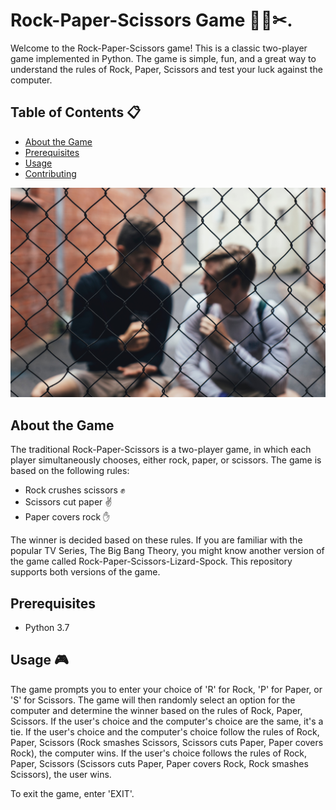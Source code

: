 # Rock-Paper-Scissors Game  🗿📄✂.

Welcome to the Rock-Paper-Scissors game! This is a classic two-player game implemented in Python. The game is simple, fun, and a great way to understand the rules of Rock, Paper, Scissors and test your luck against the computer.

## Table of Contents 📋

- [About the Game](#about-the-game)
- [Prerequisites](#prerequisites)
- [Usage](#usage)
- [Contributing](#contributing)


![Alt text](marcus-wallis-R1qHDAEnCmc-unsplash.jpg)

## About the Game 

The traditional Rock-Paper-Scissors is a two-player game, in which each player simultaneously chooses, either rock, paper, or scissors. The game is based on the following rules:

- Rock crushes scissors ✊
- Scissors cut paper ✌️
- Paper covers rock ✋

The winner is decided based on these rules. If you are familiar with the popular TV Series, The Big Bang Theory, you might know another version of the game called Rock-Paper-Scissors-Lizard-Spock. This repository supports both versions of the game.

## Prerequisites 

- Python 3.7


## Usage 🎮

The game prompts you to enter your choice of 'R' for Rock, 'P' for Paper, or 'S' for Scissors. The game will then randomly select an option for the computer and determine the winner based on the rules of Rock, Paper, Scissors. If the user's choice and the computer's choice are the same, it's a tie. If the user's choice and the computer's choice follow the rules of Rock, Paper, Scissors (Rock smashes Scissors, Scissors cuts Paper, Paper covers Rock), the computer wins. If the user's choice follows the rules of Rock, Paper, Scissors (Scissors cuts Paper, Paper covers Rock, Rock smashes Scissors), the user wins.

To exit the game, enter 'EXIT'.


